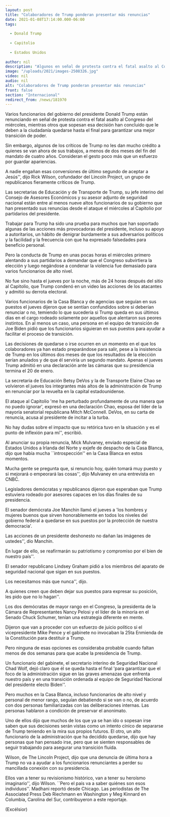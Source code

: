 ```yaml
---
layout: post
title: "Colaboradores de Trump ponderan presentar más renuncias"
date: 2021-01-08T17:14:00.000-06:00
tags:
  
  - Donald Trump
  
  - Capitolio
  
  - Estados Unidos
  
author: nil
description: "Algunos en señal de protesta contra el fatal asalto al Congreso del miércoles; otros piensan que le deben a la ciudadanía quedarse hasta el final"
image: "/uploads/2021/images-2508326.jpg"
video: nil
audio: nil
alt: "Colaboradores de Trump ponderan presentar más renuncias"
front: false
section: "Internacional"
redirect_from: /news/181970
---
```


Varios funcionarios del gobierno del presidente Donald Trump están renunciando en señal de protesta contra el fatal asalto al Congreso del miércoles, mientras otros que sopesan esa decisión han concluido que le deben a la ciudadanía quedarse hasta el final para garantizar una mejor transición de poder.

Sin embargo, algunos de los críticos de Trump no les dan mucho crédito a quienes se van ahora de sus trabajos, a menos de dos meses del fin del mandato de cuatro años. Consideran el gesto poco más que un esfuerzo por guardar apariencias.

A nadie engañan esas conversiones de último segundo de aceptar a Jesús'', dijo Rick Wilson, cofundador del Lincoln Project, un grupo de republicanos fieramente críticos de Trump.

Las secretarias de Educación y de Transporte de Trump, su jefe interino del Consejo de Asesores Económicos y su asesor adjunto de seguridad nacional están entre al menos nueve altos funcionarios de su gobierno que han presentado sus renuncias desde el ataque el miércoles al Capitolio por partidarios del presidente.

Trabajar para Trump ha sido una prueba para muchos que han soportado algunas de las acciones más provocadoras del presidente, incluso su apoyo a autoritarios, un hábito de denigrar burdamente a sus adversarios políticos y la facilidad y la frecuencia con que ha expresado falsedades para beneficio personal.

Pero la conducta de Trump en unas pocas horas el miércoles primero alentando a sus partidarios a demandar que el Congreso subvirtiera la elección y luego negándose a condenar la violencia fue demasiado para varios funcionarios de alto nivel.

No fue sino hasta el jueves por la noche, más de 24 horas después del sitio al Capitolio, que Trump condenó en un video las acciones de los atacantes y admitió su derrota electoral.

Varios funcionarios de la Casa Blanca y de agencias que seguían en sus puestos el jueves dijeron que se sentían confundidos sobre si deberían renunciar o no, temiendo lo que sucedería si Trump queda en sus últimos días en el cargo rodeado solamente por aquellos que alentaron sus peores instintos. En al menos un caso, una persona en el equipo de transición de Joe Biden pidió que los funcionarios siguieran en sus puestos para ayudar a facilitar el proceso de transición.

Las decisiones de quedarse o irse ocurren en un momento en el que los colaboradores ya han estado preparándose para salir, pese a la insistencia de Trump en los últimos dos meses de que los resultados de la elección serían anulados y de que él serviría un segundo mandato. Apenas el jueves Trump admitió en una declaración ante las cámaras que su presidencia termina el 20 de enero.

La secretaria de Educación Betsy DeVos y la de Transporte Elaine Chao se volvieron el jueves los integrantes más altos de la administración de Trump en renunciar por la revuelta en la capital estadounidense.

El ataque al Capitolio 'me ha perturbado profundamente de una manera que no puedo ignorar', expresó en una declaración Chao, esposa del líder de la mayoría senatorial republicana Mitch McConnell.
DeVos, en su carta de renuncia, acusa al presidente de incitar a la turba.

No hay dudas sobre el impacto que su retórica tuvo en la situación y es el punto de inflexión para mí'', escribió.

Al anunciar su propia renuncia, Mick Mulvaney, enviado especial de Estados Unidos a Irlanda del Norte y exjefe de despacho de la Casa Blanca, dijo que había mucha ``introspección'' en la Casa Blanca en estos momentos.

Mucha gente se pregunta que, si renuncio hoy, quién tomará muy puesto y si mejorará o empeorará las cosas'', dijo Mulvaney en una entrevista en CNBC.

Legisladores demócratas y republicanos dijeron que esperaban que Trump estuviera rodeado por asesores capaces en los días finales de su presidencia.

El senador demócrata Joe Manchin llamó el jueves a 'los hombres y mujeres buenos que sirven honorablemente en todos los niveles del gobierno federal a quedarse en sus puestos por la protección de nuestra democracia'.

Las acciones de un presidente deshonesto no dañan las imágenes de ustedes'', dio Manchin.

En lugar de ello, se reafirmarán su patriotismo y compromiso por el bien de nuestro país''.

El senador republicano Lindsey Graham pidió a los miembros del aparato de seguridad nacional que sigan en sus puestos.

Los necesitamos más que nunca'', dijo.

A quienes creen que deben dejar sus puestos para expresar su posición, les pido que no lo hagan''.

Los dos demócratas de mayor rango en el Congreso, la presidenta de la Cámara de Representantes Nancy Pelosi y el líder de la minoría en el Senado Chuck Schumer, tenían una estrategia diferente en mente.

Dijeron que van a proceder con un esfuerzo de juicio político si el vicepresidente Mike Pence y el gabinete no invocaban la 25ta Enmienda de la Constitución para destituir a Trump.

Pero ninguna de esas opciones es consideraba probable cuando faltan menos de dos semanas para que acabe la presidencia de Trump.

Un funcionario del gabinete, el secretario interino de Seguridad Nacional Chad Wolf, dejó claro que él se queda hasta el final 'para garantizar que el foco de la administración sigue en las graves amenazas que enfrenta nuestro país y en una transición ordenada al equipo de Seguridad Nacional del presidente electo Biden''.

Pero muchos en la Casa Blanca, incluso funcionarios de alto nivel y personal de menor rango, seguían debatiendo si se van o no, de acuerdo con dos personas familiarizadas con las deliberaciones internas. Las personas hablaron a condición de preservar el anonimato.

Uno de ellos dijo que muchos de los que ya se han ido o sopesan irse saben que sus decisiones serán vistas como un intento cínico de separarse de Trump teniendo en la mira sus propios futuros. El otro, un alto funcionario de la administración que ha decidido quedarse, dijo que hay personas que han pensado irse, pero que se sienten responsables de seguir trabajando para asegurar una transición fluida.

Wilson, de The Lincoln Project, dijo que una denuncia de última hora a Trump no va a ayudar a los funcionarios renunciantes a perder su mancillada conexión con su presidencia.

Ellos van a tener su revisionismo histórico, van a tener su heroísmo imaginario'', dijo Wilson. ``Pero el país va a saber quiénes son esos individuos''.
Madhani reportó desde Chicago. Las periodistas de The Associated Press Deb Riechmann en Washington y Meg Kinnard en Columbia, Carolina del Sur, contribuyeron a este reportaje.

(Excélsior)
